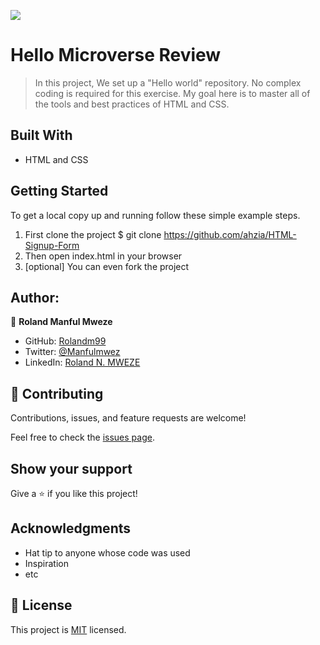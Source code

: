 ![](https://img.shields.io/badge/Microverse-blueviolet)

# Hello Microverse Review

> In this project, We set up a "Hello world" repository. No complex coding is required for this exercise. My goal here is to master all of the tools and best practices of HTML and CSS.


## Built With

- HTML and CSS

## Getting Started

To get a local copy up and running follow these simple example steps.

1. First clone the project $ git clone https://github.com/ahzia/HTML-Signup-Form
2. Then open index.html in your browser
3. [optional] You can even fork the project

## Author:

👤 **Roland Manful Mweze**

- GitHub: [Rolandm99](https://github.com/RolandM99)
- Twitter: [@Manfulmwez](https://twitter.com/ManfulMwez)
- LinkedIn: [Roland N. MWEZE](https://www.linkedin.com/in/roland-n-mweze-8b1045189/)
  
## 🤝 Contributing

Contributions, issues, and feature requests are welcome!

Feel free to check the [issues page](../../issues/).

## Show your support

Give a ⭐️ if you like this project!

## Acknowledgments

- Hat tip to anyone whose code was used
- Inspiration
- etc

## 📝 License

This project is [MIT](./MIT.md) licensed.
